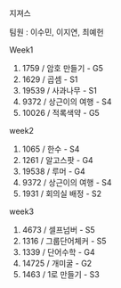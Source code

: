지져스

팀원 : 이수민, 이지연, 최예헌

Week1
1. 1759 / 암호 만들기 - G5
2. 1629 / 곱셈 - S1
3. 19539 / 사과나무 - S1
4. 9372 / 상근이의 여행 - S4
5. 10026 / 적록색약 - G5

week2
1. 1065 / 한수 - S4
2. 1261 / 알고스팟 - G4
3. 19538 / 루머 - G4
4. 9372 / 상근이의 여행 - S4
5. 1931 / 회의실 배정 - S2

week3
1. 4673 / 셀프넘버 - S5
2. 1316 / 그룹단어체커 - S5
3. 1339 / 단어수학 - G4
4. 14725 / 개미굴 - G2
5. 1463 / 1로 만들기 - S3

